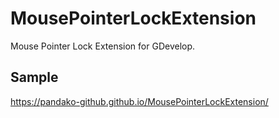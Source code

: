 # MousePointerLockExtension
Mouse Pointer Lock Extension for GDevelop.

## Sample
https://pandako-github.github.io/MousePointerLockExtension/